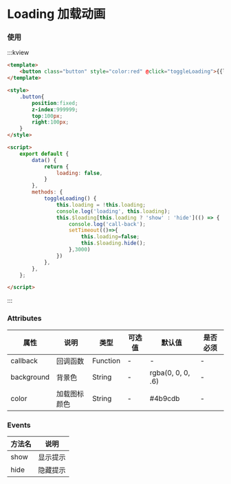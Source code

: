 #  Loading 加载动画

### 使用

:::kview 

```html
<template>
    <button class="button" style="color:red" @click="toggleLoading">{{loading}}</button>
</template>

<style>
    .button{
        position:fixed;
        z-index:999999;
        top:100px;
        right:100px;
    }
</style>

<script>
    export default {
        data() {
            return {
                loading: false,
            }
        },
        methods: {
            toggleLoading() {
                this.loading = !this.loading;
                console.log('loading', this.loading);
                this.$loading[this.loading ? 'show' : 'hide'](() => {
                    console.log('call-back');
                    setTimeout(()=>{
                        this.loading=false;
                        this.$loading.hide();
                    },3000)
                })
            },
        },
    };

</script>
```

:::

###  Attributes

|  属性  |  说明   |  类型|可选值|默认值|是否必须
|-------|---------|---|---|---|---|
|callback|回调函数|Function|-|-|-
|background|背景色|String|-|rgba(0, 0, 0, .6)|-
|color|加载图标颜色|String|-|#4b9cdb|-

###  Events

| 方法名 | 说明 |
| ------ |----- | 
| show | 显示提示 | 详见Attributes表 |
| hide | 隐藏提示 | 详见Attributes表 |

